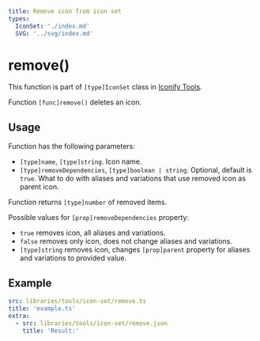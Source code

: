 ```yaml
title: Remove icon from icon set
types:
  IconSet: './index.md'
  SVG: '../svg/index.md'
```

# remove()

This function is part of `[type]IconSet` class in [Iconify Tools](../index.md).

Function `[func]remove()` deletes an icon.

## Usage

Function has the following parameters:

- `[type]name`, `[type]string`. Icon name.
- `[type]removeDependencies`, `[type]boolean | string`. Optional, default is `true`. What to do with aliases and variations that use removed icon as parent icon.

Function returns `[type]number` of removed items.

Possible values for `[prop]removeDependencies` property:

- `true` removes icon, all aliases and variations.
- `false` removes only icon, does not change aliases and variations.
- `[type]string` removes icon, changes `[prop]parent` property for aliases and variations to provided value.

## Example

```yaml
src: libraries/tools/icon-set/remove.ts
title: 'example.ts'
extra:
  - src: libraries/tools/icon-set/remove.json
    title: 'Result:'
```
